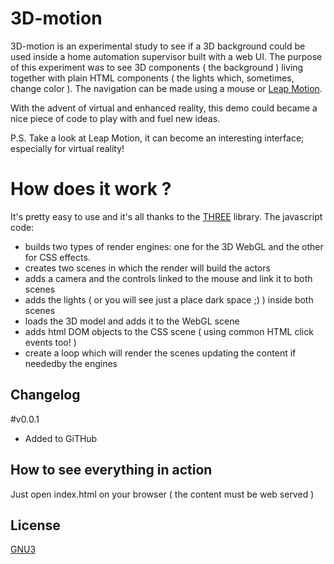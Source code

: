 3D-motion
==================================================

3D-motion is an experimental study to see if a 3D background could be used inside a home automation supervisor built with a web UI.
The purpose of this experiment was to see 3D components ( the background ) living together with plain HTML components ( the lights which, sometimes, change color ).
The navigation can be made using a mouse or [Leap Motion]( https://www.leapmotion.com/ ).

With the advent of virtual and enhanced reality, this demo could became a nice piece of code to play with and fuel new ideas.

P.S. Take a look at Leap Motion, it can become an interesting interface; especially for virtual reality!

How does it work ?
==================================================
It's pretty easy to use and it's all thanks to the [THREE](http://threejs.org/) library.
The javascript code:
- builds two types of render engines: one for the 3D WebGL and the other for CSS effects.
- creates two scenes in which the render will build the actors
- adds a camera and the controls linked to the mouse and link it to both scenes
- adds the lights ( or you will see just a place dark space ;) ) inside both scenes
- loads the 3D model and adds it to the WebGL scene
- adds html DOM objects to the CSS scene ( using common HTML click events too! )
- create a loop which will render the scenes updating the content if neededby the engines

Changelog
----------------------------
#v0.0.1
- Added to GiTHub


How to see everything in action
----------------------------
Just open index.html on your browser ( the content must be web served )

License
-------
[GNU3](http://www.gnu.org/licenses/gpl-3.0.html)
